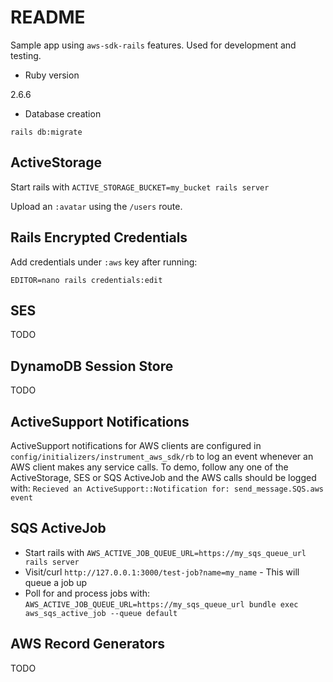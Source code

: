 # README

Sample app using `aws-sdk-rails` features. Used for development and testing.

* Ruby version

2.6.6

* Database creation

`rails db:migrate`

## ActiveStorage

Start rails with `ACTIVE_STORAGE_BUCKET=my_bucket rails server`

Upload an `:avatar` using the `/users` route.

## Rails Encrypted Credentials

Add credentials under `:aws` key after running:

`EDITOR=nano rails credentials:edit`

## SES

TODO

## DynamoDB Session Store

TODO

## ActiveSupport Notifications

ActiveSupport notifications for AWS clients are configured in
`config/initializers/instrument_aws_sdk/rb` to log an event
whenever an AWS client makes any service calls.  To demo, follow
any one of the ActiveStorage, SES or SQS ActiveJob and the
AWS calls should be logged with:
`Recieved an ActiveSupport::Notification for: send_message.SQS.aws event`

## SQS ActiveJob

* Start rails with `AWS_ACTIVE_JOB_QUEUE_URL=https://my_sqs_queue_url rails server`
* Visit/curl `http://127.0.0.1:3000/test-job?name=my_name` - This will queue a job up
* Poll for and process jobs with: `AWS_ACTIVE_JOB_QUEUE_URL=https://my_sqs_queue_url bundle exec aws_sqs_active_job --queue default`

## AWS Record Generators

TODO
